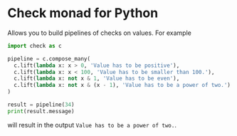 # Check monad for Python

Allows you to build pipelines of checks on values. For example

```python
import check as c

pipeline = c.compose_many(
  c.lift(lambda x: x > 0, 'Value has to be positive'),
  c.lift(lambda x: x < 100, 'Value has to be smaller than 100.'),
  c.lift(lambda x: not x & 1, 'Value has to be even'),
  c.lift(lambda x: not x & (x - 1), 'Value has to be a power of two.')
)

result = pipeline(34)
print(result.message)
```

will result in the output `Value has to be a power of two.`.

